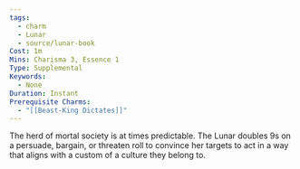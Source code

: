 ```yaml
---
tags:
  - charm
  - Lunar
  - source/lunar-book
Cost: 1m
Mins: Charisma 3, Essence 1
Type: Supplemental
Keywords:
  - None
Duration: Instant
Prerequisite Charms:
  - "[[Beast-King Dictates]]"
---
```

The herd of mortal society is at times predictable. The Lunar doubles 9s on a persuade, bargain, or threaten roll to convince her targets to act in a way that aligns with a custom of a culture they belong to.